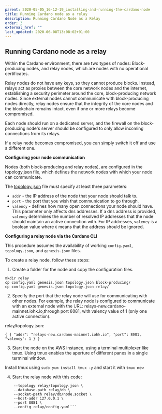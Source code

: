 ```yaml
---
parent: 2020-05-05_16-12-19_installing-and-running-the-cardano-node
title: Running Cardano node as a relay
description: Running Cardano Node as a Relay
order: 3
external_href: ""
last_updated: 2020-06-08T13:08:02+01:00
---
```

## Running Cardano node as a relay

Within the Cardano environment, there are two types of nodes: Block-producing nodes, and relay nodes, which are nodes with no operational certificates. 

Relay nodes do not have any keys, so they cannot produce blocks. Instead, relays act as proxies between the core network nodes and the internet, establishing a security perimeter around the core, block-producing network nodes. Since external nodes cannot communicate with block-producing nodes directly, relay nodes ensure that the integrity of the core nodes and the blockchain remains intact, even if one or more relays become compromised.

Each node should run on a dedicated server, and the firewall on the block-producing node's server should be configured to only allow incoming connections from its relays.

If a relay node becomes compromised, you can simply switch it off and use a different one.

**Configuring your node communication**

Nodes (both block-producing and relay nodes), are configured in the topology.json file, which defines the network nodes with which your node can communicate.

The [topology.json](https://github.com/input-output-hk/cardano-tutorials/blob/master/node-setup/understanding-config-files.md#the-topologyjson-file) file must specify at least three parameters:

* `addr` - the IP address of the node that your node should talk to.
* `port` - the port that you wish that communication to go through.
* `valency` - defines how many open connections your node should have. This parameter only affects dns addresses. If a dns address is provided, `valency` determines the number of resolved IP addresses that the node should maintain an active connection with. For IP addresses, `valency` is a boolean value where `0` means that the address should be ignored.


**Configuring a relay node via the Cardano CLI**

This procedure assumes the availability of working `config.yaml`, `topology.json`, and `genesis.json` files.

To create a relay node, follow these steps:

1. Create a folder for the node and copy the configuration files.

 ```cd cardano-node
 mkdir relay
 cp config.yaml genesis.json topology.json block-producing/
 cp config.yaml genesis.json topology.json relay/
```

2. Specify the port that the relay node will use for communicating with other nodes. For example, the relay node is configured to communicate with an external node with the URL: relays-new.cardano-mainnet.iohk.io,through port 8081, with valency value of 1 (only one active connection).

relay/topology.json:

 `{
      {
        "addr": "relays-new.cardano-mainnet.iohk.io",
        "port": 8081,
        "valency": 1
      }
  }`

3. Start the node on the AWS instance, using a terminal multiplexer like tmux. Using tmux enables the aperture of different panes in a single terminal window. 

Install tmux using `sudo yum install tmux -y` and start it with `tmux new`

4. Start the relay node with this code:

 ```cardano-node run \
     --topology relay/topology.json \
     --database-path relay/db \
     --socket-path relay/db/node.socket \
     --host-addr 127.0.0.1 \
     --port 8081 \
     --config relay/config.yaml```
